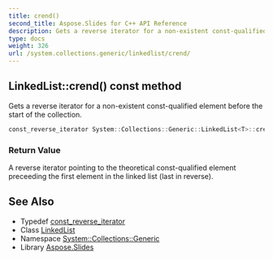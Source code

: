 ```yaml
---
title: crend()
second_title: Aspose.Slides for C++ API Reference
description: Gets a reverse iterator for a non-existent const-qualified element before the start of the collection.
type: docs
weight: 326
url: /system.collections.generic/linkedlist/crend/
---
```

## LinkedList::crend() const method


Gets a reverse iterator for a non-existent const-qualified element before the start of the collection.

```cpp
const_reverse_iterator System::Collections::Generic::LinkedList<T>::crend() const noexcept
```


### Return Value

A reverse iterator pointing to the theoretical const-qualified element preceeding the first element in the linked list (last in reverse).

## See Also

* Typedef [const_reverse_iterator](../const_reverse_iterator/)
* Class [LinkedList](../)
* Namespace [System::Collections::Generic](../../)
* Library [Aspose.Slides](../../../)